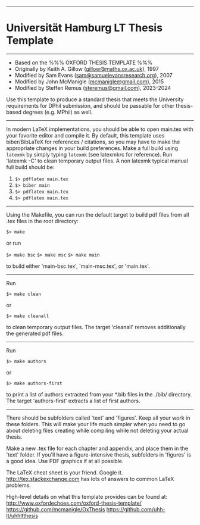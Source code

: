 
---
# Universität Hamburg LT Thesis Template
---

- Based on the %%% OXFORD THESIS TEMPLATE %%%
- Originally by Keith A. Gillow (gillow@maths.ox.ac.uk), 1997
- Modified by Sam Evans (sam@samuelevansresearch.org), 2007
- Modified by John McManigle (mcmanigle@gmail.com), 2015
- Modified by Steffen Remus (steremus@gmail.com), 2023-2024

Use this template to produce a standard thesis that meets the University
requirements for DPhil submission, and should be passable for other thesis-based
degrees (e.g. MPhil) as well.

---

In modern LaTeX implementations, you should be able to open main.tex with
your favorite editor and compile it.  By default, this template uses biber/BibLaTeX
for references / citations, so you may have to make the appropriate changes in
your build preferences. Make a full build using `latexmk` by simply typing `latexmk`
(see latexmkrc for reference). Run 'latexmk -C' to clean temporary output files. 
A non latexmk typical manual full build should be:
1. `$> pdflatex main.tex`
2. `$> biber main`
3. `$> pdflatex main.tex`
4. `$> pdflatex main.tex`

---

Using the Makefile, you can run the default target to build pdf files from all .tex files
in the root directory:

`$> make`

or run

`$> make bsc`
`$> make msc`
`$> make main`

to build either 'main-bsc.tex', 'main-msc.tex', or 'main.tex'. 

---

Run 

`$> make clean`

or

`$> make cleanall`

to clean temporary output files. The target 'cleanall' removes additionally the 
generated pdf files.

---

Run 

`$> make authors`

or

`$> make authors-first`

to print a list of authors extracted from your *.bib files in the ./bib/ directory.
The target 'authors-first' extracts a list of first authors.

---

There should be subfolders called 'text' and 'figures'.  Keep all your work in these
folders.  This will make your life much simpler when you need to go about deleting
files creating while compiling while not deleting your actual thesis.

Make a new .tex file for each chapter and appendix, and place them in the 'text'
folder.  If you'll have a figure-intensive thesis, subfolders in 'figures' is a good
idea.  Use PDF graphics if at all possible.

The LaTeX cheat sheet is your friend.  Google it.  http://tex.stackexchange.com has
lots of answers to common LaTeX problems.

High-level details on what this template provides can be found at:
http://www.oxfordechoes.com/oxford-thesis-template/
https://github.com/mcmanigle/OxThesis
https://github.com/uhh-lt/uhhltthesis
